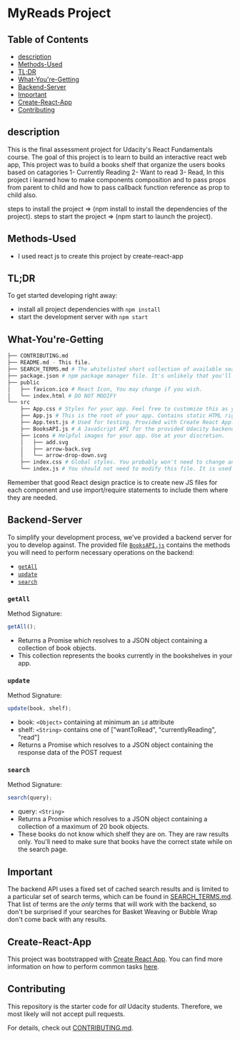 # MyReads Project

## Table of Contents

-  [description](#description)
-  [Methods-Used](#Methods-Used)
-  [TL;DR](#TL;DR)
-  [What-You're-Getting](#What-You're-Getting)
-  [Backend-Server](#Backend-Server)
-  [Important](#Important)
-  [Create-React-App](#Create-React-App)
-  [Contributing](#Contributing)

## description

This is the final assessment project for Udacity's React Fundamentals course. The goal of this project is to learn to build an interactive react web app, This project was to build a books shelf that organize the users books based on catagories 1- Currently Reading 2- Want to read 3- Read, In this project i learned how to make components composition and to pass props from parent to child and how to pass callback function reference as prop to child also.

steps to install the project => (npm install to install the dependencies of the project).
steps to start the project => (npm start to launch the project).

## Methods-Used

-  I used react js to create this project by create-react-app

## TL;DR

To get started developing right away:

-  install all project dependencies with `npm install`
-  start the development server with `npm start`

## What-You're-Getting

```bash
├── CONTRIBUTING.md
├── README.md - This file.
├── SEARCH_TERMS.md # The whitelisted short collection of available search terms for you to use with your app.
├── package.json # npm package manager file. It's unlikely that you'll need to modify this.
├── public
│   ├── favicon.ico # React Icon, You may change if you wish.
│   └── index.html # DO NOT MODIFY
└── src
    ├── App.css # Styles for your app. Feel free to customize this as you desire.
    ├── App.js # This is the root of your app. Contains static HTML right now.
    ├── App.test.js # Used for testing. Provided with Create React App. Testing is encouraged, but not required.
    ├── BooksAPI.js # A JavaScript API for the provided Udacity backend. Instructions for the methods are below.
    ├── icons # Helpful images for your app. Use at your discretion.
    │   ├── add.svg
    │   ├── arrow-back.svg
    │   └── arrow-drop-down.svg
    ├── index.css # Global styles. You probably won't need to change anything here.
    └── index.js # You should not need to modify this file. It is used for DOM rendering only.
```

Remember that good React design practice is to create new JS files for each component and use import/require statements to include them where they are needed.

## Backend-Server

To simplify your development process, we've provided a backend server for you to develop against. The provided file [`BooksAPI.js`](src/BooksAPI.js) contains the methods you will need to perform necessary operations on the backend:

-  [`getAll`](#getall)
-  [`update`](#update)
-  [`search`](#search)

### `getAll`

Method Signature:

```js
getAll();
```

-  Returns a Promise which resolves to a JSON object containing a collection of book objects.
-  This collection represents the books currently in the bookshelves in your app.

### `update`

Method Signature:

```js
update(book, shelf);
```

-  book: `<Object>` containing at minimum an `id` attribute
-  shelf: `<String>` contains one of ["wantToRead", "currentlyReading", "read"]
-  Returns a Promise which resolves to a JSON object containing the response data of the POST request

### `search`

Method Signature:

```js
search(query);
```

-  query: `<String>`
-  Returns a Promise which resolves to a JSON object containing a collection of a maximum of 20 book objects.
-  These books do not know which shelf they are on. They are raw results only. You'll need to make sure that books have the correct state while on the search page.

## Important

The backend API uses a fixed set of cached search results and is limited to a particular set of search terms, which can be found in [SEARCH_TERMS.md](SEARCH_TERMS.md). That list of terms are the _only_ terms that will work with the backend, so don't be surprised if your searches for Basket Weaving or Bubble Wrap don't come back with any results.

## Create-React-App

This project was bootstrapped with [Create React App](https://github.com/facebookincubator/create-react-app). You can find more information on how to perform common tasks [here](https://github.com/facebookincubator/create-react-app/blob/master/packages/react-scripts/template/README.md).

## Contributing

This repository is the starter code for _all_ Udacity students. Therefore, we most likely will not accept pull requests.

For details, check out [CONTRIBUTING.md](CONTRIBUTING.md).
